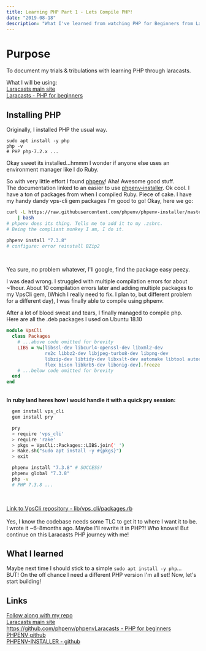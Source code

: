 ```yaml
---
title: Learning PHP Part 1 - Lets Compile PHP!
date: "2019-08-18"
description: "What I've learned from watching PHP for Beginners from Laracasts"
---
```


# Purpose

To document my trials & tribulations with learning PHP through laracasts.

What I will be using:<br>
[Laracasts main site](https://laracasts.com)<br>
[Laracasts - PHP for beginners](https://laracasts.com/series/php-for-beginners)

## Installing PHP

Originally, I installed PHP the usual way. 

```shell
sudo apt install -y php
php -v
# PHP php-7.2.x ...
```
Okay sweet its installed...hmmm I wonder if anyone else uses an environment manager
like I do Ruby.

So with very little effort I found [phpenv](https://github.com/phpenv/phpenv)! Aha! Awesome good stuff. <br>
The documentation linked to an easier to use [phpenv-installer](https://github.com/phpenv/phpenv-installer). 
Ok cool. I have a ton of packages from when I compiled Ruby. Piece of cake. 
I have my handy dandy vps-cli gem packages I'm good to go! Okay, here we go:

```bash
curl -L https://raw.githubusercontent.com/phpenv/phpenv-installer/master/bin/phpenv-installer \
    | bash
# phpenv does its thing. Tells me to add it to my .zshrc.
# Being the compliant monkey I am, I do it.

phpenv install "7.3.8"
# configure: error reinstall BZip2
```
<br>

Yea sure, no problem whatever, I'll google, find the package easy peezy.<br>

I was dead wrong. I struggled with multiple compilation errors for about ~1hour.
About 10 compilation errors later and adding multiple packages to my VpsCli gem,
(Which I really need to fix. I plan to, but different problem for a different day),
I was finally able to compile using phpenv.



After a lot of blood sweat and tears, I finally managed to compile php.<br>
Here are all the .deb packages I used on Ubuntu 18.10
```ruby
module VpsCli
  class Packages
    # ...above code omitted for brevity
    LIBS = %w[libssl-dev libcurl4-openssl-dev libxml2-dev
              re2c libbz2-dev libjpeg-turbo8-dev libpng-dev
              libzip-dev libtidy-dev libxslt-dev automake libtool autoconf
              flex bison libkrb5-dev libonig-dev].freeze
    # ...below code omitted for brevity
  end
end
```

<br><strong> In ruby land heres how I would handle it with a quick pry session: </strong><br>
```bash
  gem install vps_cli
  gem install pry

  pry
  > require 'vps_cli'
  > require 'rake'
  > pkgs = VpsCli::Packages::LIBS.join(' ')
  > Rake.sh("sudo apt install -y #{pkgs}")
  > exit

  phpenv install "7.3.8" # SUCCESS!
  phpenv global "7.3.8"
  php -v
  # PHP 7.3.8 ...
```
<br>

[Link to VpsCli repository - lib/vps_cli/packages.rb](https://github.com/ParamagicDev/vps_cli/blob/master/lib/vps_cli/packages.rb)<br><br>
Yes, I know the codebase needs some TLC to get it to where I want it to be. 
I wrote it ~6-8months ago. Maybe I'll rewrite it in PHP?! Who knows! But continue
on this Laracasts PHP journey with me!

## What I learned

Maybe next time I should stick to a simple `sudo apt install -y php`...<br>
BUT! On the off chance I need a different PHP version I'm all set!
Now, let's start building!

## Links

[Follow along with my repo](https://github.com/ParamagicDev/php-for-beginners)<br>
[Laracasts main site](https://laracasts.com)<br>
[https://github.com/phpenv/phpenvLaracasts - PHP for beginners](https://laracasts.com/series/php-for-beginners)<br>
[PHPENV github](https://github.com/phpenv/phpenv)<br>
[PHPENV-INSTALLER - github](https://github.com/phpenv/phpenv-installer)
